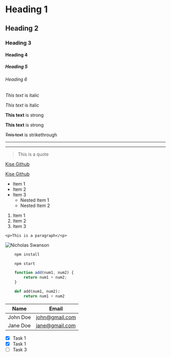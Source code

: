 <!-- Heading -->
# Heading 1
## Heading 2
### Heading 3
#### Heading 4
##### Heading 5
###### Heading 6

<!-- Italics -->
*This text* is italic

_This text_ is italic

<!-- Strong -->
**This text** is strong

__This text__ is strong

<!-- Strikethrogh -->
~~Tnis text~~ is strikethrough

<!-- Horizontal Rule -->

---
___

<!-- Blockquote -->
> This is a quote

<!-- Links -->
[Kise Github](https://github.com/Kise07)

[Kise Github](https://github.com/Kise07
"Kise Github")

<!-- UL -->
* Item 1
* Item 2
* Item 3
    * Nested Item 1
    * Nested Item 2

<!-- OL -->
1. Item 1
2. Item 2
3. Item 3

<!-- Inline Code Block -->
`<p>This is a paragraph</<p>`

<!-- Images -->
![Nicholas Swanson](https://fastly.picsum.photos/id/57/2448/3264.jpg?hmac=ewraXYesC6HuSEAJsg3Q80bXd1GyJTxekI05Xt9YjfQ)

<!-- Github Markdown -->

<!-- Code Blocks -->
```bash
    npm install

    npm start
```

```javascript
    function add(num1, num2) {
        return num1 + num2;
    }
```

```python
    def add(num1, num2):
        return num1 + num2
```

<!-- Tables -->
| Name     | Email          |
| -------- | -------------- |
| John Doe | john@gmail.com |
| Jane Doe | jane@gmail.com |

<!-- Task Lists -->
* [x] Task 1
* [x] Task 1
* [ ] Task 3